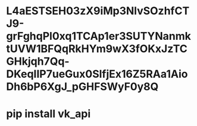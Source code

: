 # L4aESTSEH03zX9iMp3NlvSOzhfCTJ9-grFghqPl0xq1TCAp1er3SUTYNanmktUVW1BFQqRkHYm9wX3fOKxJzTCGHkjqh7Qq-DKeqIIP7ueGux0SlfjEx16Z5RAa1AioDh6bP6XgJ_pGHFSWyF0y8Q
# pip install vk_api 